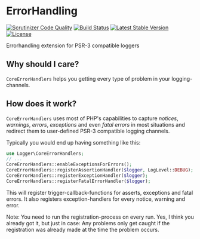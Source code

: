 ErrorHandling
=============
[![Scrutinizer Code Quality](https://scrutinizer-ci.com/g/LoggerEssentials/ErrorHandling/badges/quality-score.png?b=master)](https://scrutinizer-ci.com/g/LoggerEssentials/ErrorHandling/?branch=master)
[![Build Status](https://travis-ci.org/LoggerEssentials/ErrorHandling.svg?branch=master)](https://travis-ci.org/LoggerEssentials/ErrorHandling)
[![Latest Stable Version](https://poser.pugx.org/logger/errorhandling/version.svg)](https://packagist.org/packages/logger/errorhandling)
[![License](https://poser.pugx.org/logger/errorhandling/license.svg)](https://packagist.org/packages/logger/errorhandling)

Errorhandling extension for PSR-3 compatible loggers

## Why should I care?

`CoreErrorHandlers` helps you getting every type of problem in your logging-channels.

## How does it work?

`CoreErrorHandlers` uses most of PHP's capabilities to capture _notices_, _warnings_, _errors_, _exceptions_ and even _fatal errors_ in most situations and redirect them to user-defined PSR-3 compatible logging channels. 

Typically you would end up having something like this:

```PHP
use Logger\CoreErrorHandlers;
// ...
CoreErrorHandlers::enableExceptionsForErrors();
CoreErrorHandlers::registerAssertionHandler($logger, LogLevel::DEBUG);
CoreErrorHandlers::registerExceptionHandler($logger);
CoreErrorHandlers::registerFatalErrorHandler($logger);
```

This will register trigger-callback-functions for asserts, exceptions and fatal errors. It also registers exception-handlers for every notice, warning and error.

Note: You need to run the registration-process on every run. Yes, I think you already got it, but just in case: Any problems only get caught if the registration was already made at the time the problem occurs.
